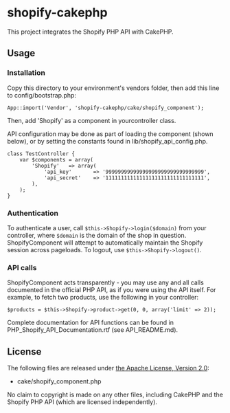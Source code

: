 shopify-cakephp
================

This project integrates the Shopify PHP API with CakePHP.


Usage
-----

### Installation

Copy this directory to your environment's vendors folder, then add this line to
config/bootstrap.php:

    App::import('Vendor', 'shopify-cakephp/cake/shopify_component');

Then, add 'Shopify' as a component in yourcontroller class.

API configuration may be done as part of loading the component (shown below), or
by setting the constants found in lib/shopify_api_config.php.

    class TestController {
        var $components = array(
            'Shopify'   => array(
                'api_key'       => '99999999999999999999999999999999',
                'api_secret'    => '11111111111111111111111111111111',
            ),
        );
    }


### Authentication

To authenticate a user, call `$this->Shopify->login($domain)` from your controller,
where `$domain` is the domain of the shop in question. ShopifyComponent will attempt
to automatically maintain the Shopify session across pageloads. To logout, use
`$this->Shopify->logout()`.

### API calls

ShopifyComponent acts transparently - you may use any and all calls documented
in the official PHP API, as if you were using the API itself. For example, to
fetch two products, use the following in your controller:

    $products = $this->Shopify->product->get(0, 0, array('limit' => 2));

Complete documentation for API functions can be found in PHP_Shopify_API_Documentation.rtf
(see API_README.md).


License
-------

The following files are released under [the Apache License, Version 2.0](http://www.apache.org/licenses/LICENSE-2.0):

* cake/shopify_component.php

No claim to copyright is made on any other files, including CakePHP and the
Shopify PHP API (which are licensed independently).
